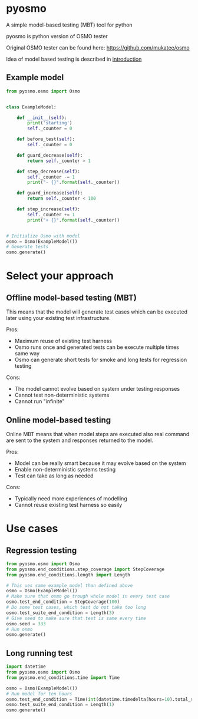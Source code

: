 # pyosmo

A simple model-based testing (MBT) tool for python

pyosmo is python version of OSMO tester

Original OSMO tester can be found here: https://github.com/mukatee/osmo

Idea of model based testing is described in [introduction](doc/introduction.md)

## Example model

```python
from pyosmo.osmo import Osmo


class ExampleModel:

    def __init__(self):
        print('starting')
        self._counter = 0

    def before_test(self):
        self._counter = 0

    def guard_decrease(self):
        return self._counter > 1

    def step_decrease(self):
        self._counter -= 1
        print("- {}".format(self._counter))

    def guard_increase(self):
        return self._counter < 100

    def step_increase(self):
        self._counter += 1
        print("+ {}".format(self._counter))


# Initialize Osmo with model
osmo = Osmo(ExampleModel())
# Generate tests
osmo.generate()
```

# Select your approach

## Offline model-based testing (MBT)

This means that the model will generate test cases which can be executed later using your existing test infrastructure.

Pros:

* Maximum reuse of existing test harness
* Osmo runs once and generated tests can be execute multiple times same way
* Osmo can generate short tests for smoke and long tests for regression testing

Cons:

* The model cannot evolve based on system under testing responses
* Cannot test non-deterministic systems
* Cannot run "infinite"

## Online model-based testing

Online MBT means that when model steps are executed also real command are sent to the system and responses returned to
the model.

Pros:

* Model can be really smart because it may evolve based on the system
* Enable non-deterministic systems testing
* Test can take as long as needed

Cons:

* Typically need more experiences of modelling
* Cannot reuse existing test harness so easily

# Use cases

## Regression testing

```python
from pyosmo.osmo import Osmo
from pyosmo.end_conditions.step_coverage import StepCoverage
from pyosmo.end_conditions.length import Length

# This ues same example model than defined above
osmo = Osmo(ExampleModel())
# Make sure that osmo go trough whole model in every test case
osmo.test_end_condition = StepCoverage(100)
# Do some test cases, which test do not take too long
osmo.test_suite_end_condition = Length(3)
# Give seed to make sure that test is same every time
osmo.seed = 333
# Run osmo
osmo.generate()
```

## Long running test

```python
import datetime
from pyosmo.osmo import Osmo
from pyosmo.end_conditions.time import Time

osmo = Osmo(ExampleModel())
# Run model for ten hours
osmo.test_end_condition = Time(int(datetime.timedelta(hours=10).total_seconds()))
osmo.test_suite_end_condition = Length(1)
osmo.generate()
```
